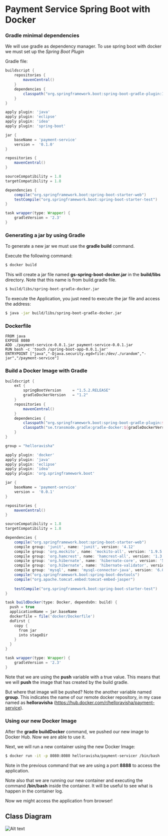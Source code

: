 # Payment Service Spring  Boot with Docker

### Gradle minimal dependencies

We will use gradle as dependency manager. To use spring boot with docker we must set up the *Spring Boot Plugin*

Gradle file:

```gradle
buildscript {
    repositories {
        mavenCentral()
    }
    dependencies {
        classpath("org.springframework.boot:spring-boot-gradle-plugin:1.3.3.RELEASE")
    }
}

apply plugin: 'java'
apply plugin: 'eclipse'
apply plugin: 'idea'
apply plugin: 'spring-boot'

jar {
    baseName = 'payment-service'
    version =  '0.1.0'
}

repositories {
    mavenCentral()
}

sourceCompatibility = 1.8
targetCompatibility = 1.8

dependencies {
    compile("org.springframework.boot:spring-boot-starter-web")
    testCompile("org.springframework.boot:spring-boot-starter-test")
}

task wrapper(type: Wrapper) {
    gradleVersion = '2.3'
}
```


### Generating a jar by using Gradle

To generate a new jar we must use the **gradle build** command. 

Execute the following command:

```bash
$ docker build
```

This will create a jar file named **gs-spring-boot-docker.jar** in the **build/libs** directory. Note that this name is from build.gradle file.

```bash
$ build/libs/spring-boot-gradle-docker.jar
```

To execute the Application, you just need to execute the jar file and access the address:

```bash
$ java -jar build/libs/spring-boot-gradle-docker.jar 
```

### Dockerfile

```docker
FROM java
EXPOSE 8080
ADD ./payment-service-0.0.1.jar payment-service-0.0.1.jar
RUN bash -c 'touch /spring-boot-app-0.0.1.jar'
ENTRYPOINT ["java","-Djava.security.egd=file:/dev/./urandom","-jar","/payment-service"]
```

### Build a Docker Image with Gradle

```gradle
buildscript {
    ext {
        springBootVersion     = "1.5.2.RELEASE"
        gradleDockerVersion   = "1.2"
    }
    repositories {
        mavenCentral()
    }
    dependencies {
        classpath("org.springframework.boot:spring-boot-gradle-plugin:${springBootVersion}")
        classpath("se.transmode.gradle:gradle-docker:${gradleDockerVersion}")
    }
}

group = "helloravisha"

apply plugin: 'docker'
apply plugin: 'java'
apply plugin: 'eclipse'
apply plugin: 'idea'
apply plugin: 'org.springframework.boot'

jar {
    baseName = 'payment-service'
    version =  '0.0.1'
}

repositories {
    mavenCentral()
}

sourceCompatibility = 1.8
targetCompatibility = 1.8

dependencies {
    compile("org.springframework.boot:spring-boot-starter-web")
    compile group: 'junit', name: 'junit', version: '4.12'
	compile group: 'org.mockito', name: 'mockito-all', version: '1.9.5'
	compile group: 'org.hamcrest', name: 'hamcrest-all', version: '1.3'
	compile group: 'org.hibernate', name: 'hibernate-core', version: '5.2.1.Final'
	compile group: 'org.hibernate', name: 'hibernate-validator', version: '5.2.4.Final'
	compile group: 'mysql', name: 'mysql-connector-java', version: '6.0.3'
    compile("org.springframework.boot:spring-boot-devtools")
    compile("org.apache.tomcat.embed:tomcat-embed-jasper")
	    
    testCompile("org.springframework.boot:spring-boot-starter-test")
}

task buildDocker(type: Docker, dependsOn: build) {
  push = true
  applicationName = jar.baseName
  dockerfile = file('docker/Dockerfile')
  doFirst {
    copy {
      from jar
      into stageDir
    }
  }
}

task wrapper(type: Wrapper) {
    gradleVersion = '2.3'
}

```

Note that we are using the **push** variable with a true value. This means that we will **push** the image that has created by the build gradle.

But where that image will be pushed? Note the another variable named **group**. This indicates the name of our remote docker repository, in my case named as **helloravisha** (https://hub.docker.com/r/helloravisha/payment-service).
### Using our new Docker Image

After the **gradle buildDocker** command, we pushed our new image to Docker Hub. Now we are able to use it.

Next, we will run a new container using the new Docker Image:

```bash
$ docker run -it -p 8080:8080 helloravisha/payment-servicer /bin/bash
```

Note in the previous command that we are using a port **8888** to access the application.

Note also that we are running our new container and executing the command **/bin/bash** inside the container. It will be useful to see what is happen in the container log. 

Now we might access the application from browser! 




## Class Diagram

![Alt text](https://github.com/nguyensjsu/su18-202-java-geeks/blob/master/code/services/payment-service/UML/Project_Class_Diagram.png)



